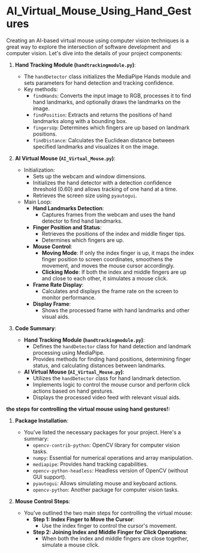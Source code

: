 # AI_Virtual_Mouse_Using_Hand_Gestures

Creating an AI-based virtual mouse using computer vision techniques is a great way to explore the intersection of software development and computer vision. Let's dive into the details of your project components:

1. **Hand Tracking Module (`handtrackingmodule.py`)**:
    - The `handDetector` class initializes the MediaPipe Hands module and sets parameters for hand detection and tracking confidence.
    - Key methods:
        - `findHands`: Converts the input image to RGB, processes it to find hand landmarks, and optionally draws the landmarks on the image.
        - `findPosition`: Extracts and returns the positions of hand landmarks along with a bounding box.
        - `fingersUp`: Determines which fingers are up based on landmark positions.
        - `findDistance`: Calculates the Euclidean distance between specified landmarks and visualizes it on the image.

2. **AI Virtual Mouse (`AI_Virtual_Mouse.py`)**:
    - Initialization:
        - Sets up the webcam and window dimensions.
        - Initializes the hand detector with a detection confidence threshold (0.60) and allows tracking of one hand at a time.
        - Retrieves the screen size using `pyautogui`.
    - Main Loop:
        - **Hand Landmarks Detection**:
            - Captures frames from the webcam and uses the hand detector to find hand landmarks.
        - **Finger Position and Status**:
            - Retrieves the positions of the index and middle finger tips.
            - Determines which fingers are up.
        - **Mouse Control**:
            - **Moving Mode**: If only the index finger is up, it maps the index finger position to screen coordinates, smoothens the movement, and moves the mouse cursor accordingly.
            - **Clicking Mode**: If both the index and middle fingers are up and close to each other, it simulates a mouse click.
        - **Frame Rate Display**:
            - Calculates and displays the frame rate on the screen to monitor performance.
        - **Display Frame**:
            - Shows the processed frame with hand landmarks and other visual aids.

3. **Code Summary**:
    - **Hand Tracking Module (`handtrackingmodule.py`)**:
        - Defines the `handDetector` class for hand detection and landmark processing using MediaPipe.
        - Provides methods for finding hand positions, determining finger status, and calculating distances between landmarks.
    - **AI Virtual Mouse (`AI_Virtual_Mouse.py`)**:
        - Utilizes the `handDetector` class for hand landmark detection.
        - Implements logic to control the mouse cursor and perform click actions based on hand gestures.
        - Displays the processed video feed with relevant visual aids.

**the steps for controlling the virtual mouse using hand gestures!:** 

1. **Package Installation**:
    - You've listed the necessary packages for your project. Here's a summary:
        - `opencv-contrib-python`: OpenCV library for computer vision tasks.
        - `numpy`: Essential for numerical operations and array manipulation.
        - `mediapipe`: Provides hand tracking capabilities.
        - `opencv-python-headless`: Headless version of OpenCV (without GUI support).
        - `pyautogui`: Allows simulating mouse and keyboard actions.
        - `opencv-python`: Another package for computer vision tasks.

2. **Mouse Control Steps**:
    - You've outlined the two main steps for controlling the virtual mouse:
        - **Step 1: Index Finger to Move the Cursor**:
            - Use the index finger to control the cursor's movement.
        - **Step 2: Joining Index and Middle Finger for Click Operations**:
            - When both the index and middle fingers are close together, simulate a mouse click.
